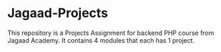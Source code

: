 # Jagaad-Projects
This repository is a Projects Assignment for backend PHP course from Jagaad Academy. It contains 4 modules that each has 1 project. 
